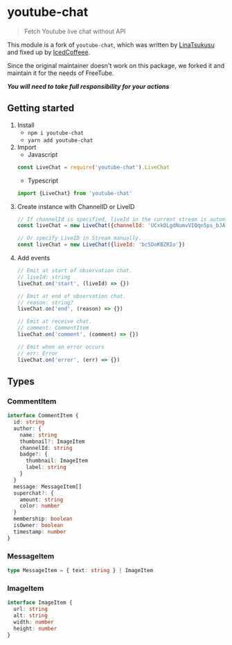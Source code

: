 # youtube-chat
> Fetch Youtube live chat without API

This module is a fork of `youtube-chat`, which was written by [LinaTsukusu](https://github.com/LinaTsukusu) and fixed up by [IcedCoffeee](https://github.com/IcedCoffeee).

Since the original maintainer doesn't work on this package, we forked it and maintain it for the needs of FreeTube.

***You will need to take full responsibility for your actions***

## Getting started
1. Install
    - `npm i youtube-chat`
    - `yarn add youtube-chat`
2. Import
    - Javascript
    ```javascript
    const LiveChat = require('youtube-chat').LiveChat
    ```
    - Typescript
    ```typescript
    import {LiveChat} from 'youtube-chat'
    ```
3. Create instance with ChannelID or LiveID
    ```javascript
    // If channelId is specified, liveId in the current stream is automatically acquired.
    const liveChat = new LiveChat({channelId: 'UCxkOLgdNumvVIQqn5ps_bJA?'})
    
    // Or specify LiveID in Stream manually.
    const liveChat = new LiveChat({liveId: 'bc5DoKBZRIo'})
    ```
4. Add events
    ```typescript
    // Emit at start of observation chat.
    // liveId: string
    liveChat.on('start', (liveId) => {})
   
    // Emit at end of observation chat.
    // reason: string?
    liveChat.on('end', (reason) => {})
    
    // Emit at receive chat.
    // comment: CommentItem
    liveChat.on('comment', (comment) => {})
    
    // Emit when an error occurs
    // err: Error
    liveChat.on('error', (err) => {})
    ```

## Types
### CommentItem
```typescript
interface CommentItem {
  id: string
  author: {
    name: string
    thumbnail?: ImageItem
    channelId: string
    badge?: {
      thumbnail: ImageItem
      label: string
    }
  }
  message: MessageItem[]
  superchat?: {
    amount: string
    color: number
  }
  membership: boolean
  isOwner: boolean
  timestamp: number
}
```

### MessageItem
```typescript
type MessageItem = { text: string } | ImageItem
```

### ImageItem
```typescript
interface ImageItem {
  url: string
  alt: string
  width: number
  height: number
}
```
